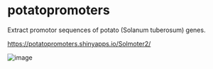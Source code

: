 # potatopromoters
Extract promotor sequences of potato (Solanum tuberosum) genes. 

https://potatopromoters.shinyapps.io/Solmoter2/

![image](https://github.com/HannnesWoebking/potatopromoters/assets/163299019/6d78249b-0aae-47b6-a009-e034361cd43b)
